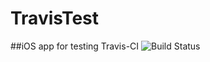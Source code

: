 # TravisTest
##iOS app for testing Travis-CI
![Build Status](https://travis-ci.org/UpWorks/TravisTest.svg?branch=master)

